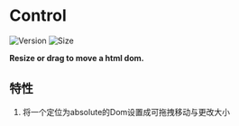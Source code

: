 # Control

![Version](https://img.shields.io/npm/v/@howdyjs/control)
![Size](https://img.shields.io/bundlephobia/min/@howdyjs/control?color=%2344cc88)

**Resize or drag to move a html dom.**

## 特性
1. 将一个定位为absolute的Dom设置成可拖拽移动与更改大小
